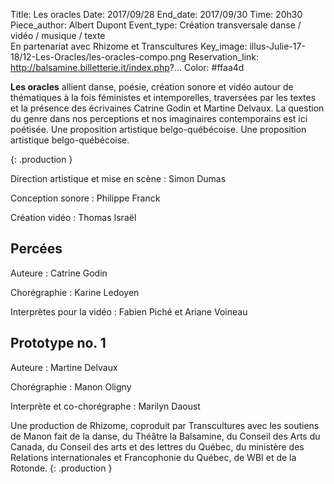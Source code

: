 Title: Les oracles
Date: 2017/09/28
End_date: 2017/09/30
Time: 20h30
Piece_author: Albert Dupont
Event_type: Création transversale danse / vidéo / musique / texte<br/>En partenariat avec Rhizome et Transcultures
Key_image: illus-Julie-17-18/12-Les-Oracles/les-oracles-compo.png
Reservation_link: http://balsamine.billetterie.it/index.php?...
Color: #ffaa4d


**Les oracles** allient danse, poésie, création sonore et vidéo autour de thématiques à la fois féministes et intemporelles, traversées par les textes et la présence des écrivaines Catrine Godin et Martine
Delvaux.
La question du genre dans nos perceptions et nos imaginaires contemporains est ici poétisée. Une proposition artistique belgo-québécoise.
Une proposition artistique belgo-québécoise.

{: .production }

Direction artistique et mise en scène
:    Simon Dumas

Conception sonore
:    Philippe Franck

Création vidéo
:    Thomas Israël


## Percées

Auteure
:    Catrine Godin

Chorégraphie
:    Karine Ledoyen

Interprètes pour la vidéo
:    Fabien Piché et Ariane Voineau

## Prototype no. 1

Auteure
:    Martine Delvaux

Chorégraphie
:    Manon Oligny

Interprète et co-chorégraphe
:    Marilyn Daoust


Une production de Rhizome, coproduit par Transcultures avec les soutiens de Manon fait de la danse, du Théâtre la Balsamine, du Conseil des Arts du Canada, du Conseil des arts et des lettres du Québec, du ministère des Relations internationales et Francophonie du Québec, de WBI et de la Rotonde.
{: .production }
